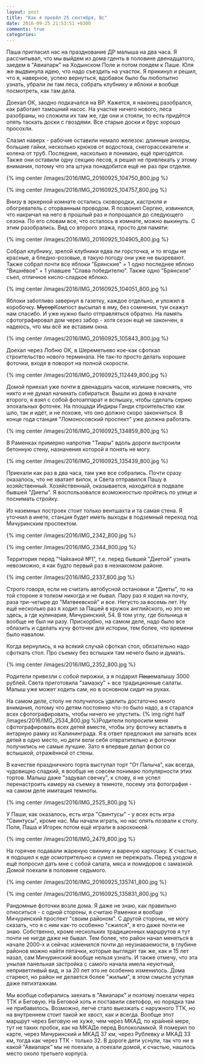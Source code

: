 ```yaml
---
layout: post
title: "Как я провёл 25 сентября, Вс"
date: 2016-09-25 21:53:51 +0300
comments: true
categories: 
---
```

Паша пригласил нас на празднование ДР малыша на два часа. Я рассчитывал, что мы выйдем из дома гденть в половине двенадцатого, заедем в "Авиапарк" на Ходынском Поле и потом поедем к Паше. Юля же выдвинула идею, что надо съездить на участок. Я прикинул и решил, что я, наверное, успею вернуться, вдобавок было бы любопытно узнать, убрали ли там леса, собрать клубнику и яблоки и вообще посмотреть, как там дела.

Доехал ОК, заодно подкачался на ВР. Кажется, я наконец разобрался, как работает тамошний насос. На участке ничего нового, леса разобраны, но сложили их там же, где они и стояли, то есть придётся опять таскать доски с гвоздями. Все старые доски и брус хорошо просохли.

Слазил наверх - рабочие оставили немало железок: длинные анкеры, большие гайки, несколько крюков от водостока, снегорассекатели и колена от труб. Последние, насколько я понимаю, ещё пригодятся. Также они оставили одну секцию лесов, я решил не привлекать у этому внимания, потому что эта штука понадобится ещё не раз при отделке.

{% img center /images/2016/IMG_20160925_104750_800.jpg %}

{% img center /images/2016/IMG_20160925_104757_800.jpg %}

Внизу в эркерной комнате остались сковородки, кастрюля и обогреватель с оторванным проводом. Я позвонил Сергею, извинился, что накричал на него в прошлый раз и попрощался до следующего сезона. По его словам все, что осталось в комнате, можно выкинуть. С этим разобрались. Вид со второго этажа, просто для памяти:

{% img center /images/2016/IMG_20160925_104905_800.jpg %}

Собрал клубнику, зрелой клубники едва ли горсточка, и то ягоды не красные, а бледно-розовые, в такую погоду они уже не вызревают. Также собрал почти все яблоки "Брянские" + 1 одно последнее яблоко "Вишнёвое" + 1 упавшее "Слава победителю". Также одно "Брянское" съел, отличное кисло-сладкое яблоко. 

{% img center /images/2016/IMG_20160925_104051_800.jpg %}

Яблоки заботливо завернул в газетку, каждое отдельно, и уложил в коробочку. ~~Мусор~~Компост высыпал в яму, без сомнения, туи скажут нам спасибо. И уже нужно было отправляться обратно. На память сфотографировал дом через забор - хотя сезон ещё не закончен, я надеюсь, что мы всё же вставим окна.

{% img center /images/2016/IMG_20160925_105843_800.jpg %}

Доехал через Лобню ОК, в Шереметьево кое-как сфоткал строительство нового терминала. Не так-то просто делать хорошие фоточки, входя в поворот на полной скорости.

{% img center /images/2016/IMG_20160925_112449_800.jpg %}

Домой приехал уже почти в двенадцать часов, излишне пояснять, что никто и не думал начинать собираться. Вышли из дома в начале второго, я взял с собой фотоаппарат и вспышку, чтобы сделать серию эпохальных фоточек. На площади Индиры Ганди строительство как шло, так и идёт, и не похоже, что оно должно скоро закончиться. В конце года станция "Ломоносовский проспект" уже должна работать.

{% img center /images/2016/IMG_20160925_134859_800.jpg %}

В Раменках примерно напротив "Тиары" вдоль дороги выстроили бетонную стену, назначения которой я понять не могу.

{% img center /images/2016/IMG_20160925_135439_800.jpg %}

Приехали как раз в два часа, там уже все собрались. Почти сразу оказалось, что не хватает вилок, и Света отправился Пашу в хозяйственный. Хозяйственный, оказывается, находится в подвале бывшей "Диеты". Я воспользовался возможностью пройтись по улице и поснимать стройку.

Из наземных построек стоит только вентшахта и та самая стена. Я уточнил в инете, станция будет иметь выходы в подземный переход под Мичуринским проспектом.

{% img center /images/2016/IMG_2342_800.jpg %}

{% img center /images/2016/IMG_2344_800.jpg %}

Территория перед "Чайханой №1", т.е. перед бывшей "Диетой" узнать невозможно, я как будто первый раз в незнакомом районе. 

{% img center /images/2016/IMG_2337_800.jpg %}

Строго говоря, если не считать автобусной остановки и "Диеты", то на той стороне я толком никогда и не бывал. Пару раз я ходил на почту, раза три-четыре до "Матвеевской" и все. Негусто за восемь лет. Ну ещё несколько раз я ходил за Пашей в кружок английского, но это не здесь, а где кулинария, Мичуринский, 54. В том углу, где больница я вообще не был ни разу. Прискорбно, на самом деле, надо было все облазить и сделать кучу фоточек для истории, тем более, что времени было навалом.

Когда вернулись, я на всякий случай сфоткал стол, обязательно надо сфоткать стол. Про съемку без вспышки там нечего было и думать.

{% img center /images/2016/IMG_2352_800.jpg %}

Родители привезли с собой пирожки, а я подарил ~~Паше~~малышу 3000 рублей. Света приготовила "замазку" + все традиционные салаты. Малыш уже может ходить сам, но в основном сидит на руках.

На самом деле, столу не получилось уделить достаточно много внимания, потому что детям постоянно что-то было надо, а я старался всех сфотографировать, чтобы ничего не упустить. {% img right half /images/2016/IMG_2534_800.jpg %}Родители попросили меня сфотографировать всех детей вместе, чтобы эту фоточку вставить в янтарную рамку из Калининграда. Я в ответ предложил им загнать всех детей в одно место, но дети вели себя отвратительно и фоточки получились не самые лучшие. Зато я впервые делал фотки со вспышкой, отражённой от стены.

В качестве праздничного торта выступал торт "От Палыча", как всегда, чудовищно сладкий, я вообще не совсем понимаю популярности этих тортов. Малыш даже "задувал свечку", к слову, я не успел перенастроить камеру на съемку в темноте, посему эта фотография - на самом деле имитация темноты.

{% img center /images/2016/IMG_2525_800.jpg %}

У Паши, как оказалось, есть игра "Свинтусы" - у всех есть игра "Свинтусы", кроме нас. Мы начали играть, но нас опять позвали к столу. Поля, Паша и Игорек потом ещё играли в аэрохоккей.

{% img center /images/2016/IMG_2479_800.jpg %}

На горячее подавали жареную свинину и вареную картошку. К счастью, я подошел к еде осмотрительно и сумел не пережрать. Перед уходом я ещё попросил дать мне с собой салата, мяса и помидоров с замазкой. Домой поехали в половине седьмого.

{% img center /images/2016/IMG_20160925_135741_800.jpg %}

{% img center /images/2016/IMG_20160925_135831_800.jpg %}

Рандомные фоточки возле дома. Я даже не знаю, как правильно относиться - с одной стороны, я считаю Раменки и вообще Мичуринский проспект "своим районом". С другой стороны, не могу сказать, что я с ним как-то особенно "сжился", я его даже почти не знаю. Собственно, кроме нескольких традиционных маршрутов я тут почти не нигде даже не бывал. Тем более, что район начал меняться в начале 2000-х и сейчас изменился почти до неузнаваемости, в глубине районов можно найти пятачки, которые выглядят так же, как и 15 лет назал, сам Мичуринский вообще нельзя узнать. И также отмечу, что эта унылая панельная застройка с самого начала имела неуютный, неприветливый вид, и за 20 лет это не особенно изменилось. Дома стареют, но район не делается более "жилым", в этом смысле уступая даже пятиэтажкам.

Мы вообще собирались заехать в "Авиапарк" и поэтому поехали через ТТК и Беговую. На Беговой хоть и поставили светофор, но порядка там не прибавилось. Возможно, легче стало выезжать с наружного ТТК, но на внутреннем стоит такой же хвост, как и всегда. Вообще этот маршрут через Беговую не хуже, чем через МКАД, по крайней мере, тут не таких пробок, как на МКАДе перед Волоколамкой. Я померил по карте, через Мичуринский и МКАД 37 км, через Рублевку и МКАД 33 км, тогда как через ТТК - только 32. В дороге дети уснули, так что ни в какой "Авиапарк" мы не поехали, а поехали домой, к счастью, нашлось место около третьего корпуса.